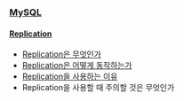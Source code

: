 ### [MySQL](http://blog.seulgi.kim/search/label/MySQL)

#### [Replication](http://blog.seulgi.kim/search/label/replication)
* [Replication은 무엇인가](http://blog.seulgi.kim/2015/05/what-is-mysql-replication.html)
* [Replication은 어떻게 동작하는가](http://blog.seulgi.kim/2015/05/how-mysql-replication.html)
* [Replication을 사용하는 이유](http://blog.seulgi.kim/2015/05/why-use-mysql-replication.html)
* Replication을 사용할 때 주의할 것은 무엇인가
